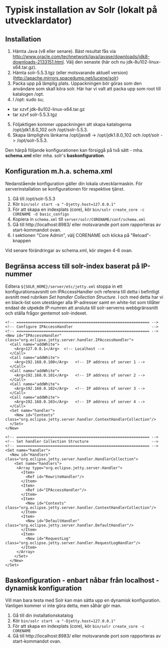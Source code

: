 # Typisk installation av Solr (lokalt på utvecklardator)

## Installation
1. Hämta Java (v8 eller senare). Bäst resultat fås via http://www.oracle.com/technetwork/java/javase/downloads/jdk8-downloads-2133151.html. Välj den senaste (här och nu jdk-8u102-linux-x64.tar.gz).
2. Hämta solr-5.5.3.tgz (eller motsvarande aktuell version) (http://apache.mirrors.spacedump.net/lucene/solr)
3. Packa upp på lämplig plats. Uppackningen bör göras som den användare som skall köra solr. Här har vi valt att packa upp som root till katalogen /opt.
4. I /opt: sudo su; 
  * tar xzvf jdk-8u102-linux-x64.tar.gz 
  * tar xzvf solr-5.5.3.tgz
5. Följaktligen kommer uppackningen att skapa katalogerna /opt/jdk1.8.0_102 och /opt/solr-5.5.3.
6. Skapa lämpligtvis länkarna /opt/java8 -> /opt/jdk1.8.0_102 och /opt/solr -> /opt/solr-5.5.3.

Den härpå följande konfigurationen kan försiggå på två sätt - mha. **schema.xml** eller mha. solr's **baskonfiguration**.

## Konfiguration m.h.a. schema.xml
Nedanstående konfiguration gäller din lokala utvecklarmaskin. För serverinstallation se konfigurationen för respektive tjänst.

1. Gå till /opt/solr-5.5.3
2. Kör ```bin/solr start -a "-Djetty.host=127.0.0.1"```
3. För att skapa en indexplats (core), kör ```bin/solr create_core -c CORENAME -d basic_configs```
4. Kopiera in ```schema.xml``` till ```server/solr/CORENAME/conf/schema.xml```
5. Gå till http://localhost:8983/ eller motsvarande port som rapporteras av start-kommandot ovan.
6. I sektionen "Core Admin", välj CORENAME och klicka på "Reload"-knappen

Vid senare förändringar av schema.xml, kör stegen 4-6 ovan.

## Begränsa access till solr-index baserat på IP-nummer
Editera ```${SOLR_HOME}/server/etc/jetty.xml``` stoppa in ett konfigurationsavsnitt om IPAccessHandler
och referera till detta i befintligt avsnitt med rubriken *Set handler Collection Structure*.
I och med detta har vi en black-list som utestänger alla IP-adresser samt en white-list som tillåter endast
de utpekde IP-numren att ansluta till solr-serverns webbgränssnitt och ställa frågor gentemot solr-indexet.

    <!-- =========================================================== -->
    <!-- Configure IPAccessHandler                                   --> 
    <!-- =========================================================== -->
    <New id="IPAccessHandler" class="org.eclipse.jetty.server.handler.IPAccessHandler">
      <Call name="addWhite">
        <Arg>127.0.0.1</Arg>  <!-- Localhost -->
      </Call>
      <Call name="addWhite">
        <Arg>192.168.0.100</Arg>   <!-- IP address of server 1 -->
      </Call>
      <Call name="addWhite">
        <Arg>192.168.0.101</Arg>   <!-- IP address of server 2 -->
      </Call>
      <Call name="addWhite">
        <Arg>192.168.0.102</Arg>   <!-- IP address of server 3 -->
      </Call>
      <Call name="addWhite">
        <Arg>192.168.0.103</Arg>   <!-- IP address of server 4 -->
      </Call>
      <Set name="handler">
        <New id="Contexts" class="org.eclipse.jetty.server.handler.ContextHandlerCollection"/>
      </Set>
    </New>    

    <!-- =========================================================== -->
    <!-- Set handler Collection Structure                            -->
    <!-- =========================================================== -->
    <Set name="handler">
      <New id="Handlers" class="org.eclipse.jetty.server.handler.HandlerCollection">
        <Set name="handlers">
         <Array type="org.eclipse.jetty.server.Handler">
           <Item>
             <Ref id="RewriteHandler"/>
           </Item>
           <Item>
             <Ref id="IPAccessHandler"/>
           </Item>
           <Item>
             <New id="Contexts" class="org.eclipse.jetty.server.handler.ContextHandlerCollection"/>
           </Item>
           <Item>
             <New id="DefaultHandler" class="org.eclipse.jetty.server.handler.DefaultHandler"/>
           </Item>
           <Item>
             <New id="RequestLog" class="org.eclipse.jetty.server.handler.RequestLogHandler"/>
           </Item>
         </Array>
        </Set>
      </New>
    </Set>

## Baskonfiguration - enbart nåbar från localhost - dynamisk konfiguration

Vill man bara testa med Solr kan man sätta upp en dynamisk konfiguration. Vanligen kommer vi inte göra detta, men såhär gör man.

1. Gå till din installationskatalog
2. Kör ```bin/solr start -a "-Djetty.host=127.0.0.1"```
3. För att skapa en indexplats (core), kör ```bin/solr create_core -c CORENAME```
4. Gå till http://localhost:8983/ eller motsvarande port som rapporteras av start-kommandot ovan.

